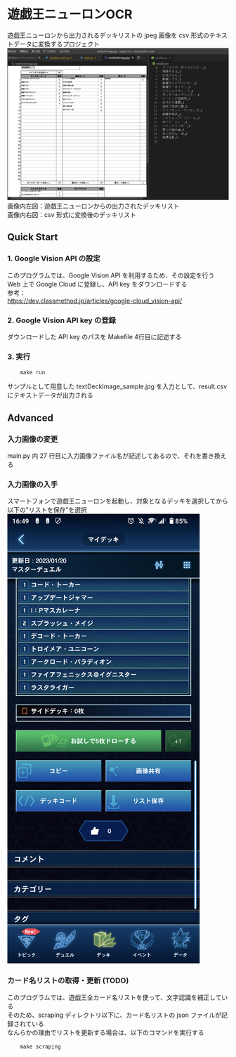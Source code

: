 # 遊戯王ニューロンOCR
遊戯王ニューロンから出力されるデッキリストの jpeg 画像を csv 形式のテキストデータに変換するプロジェクト  
![sample1](_pic/sample_output.jpg)
画像内左図：遊戯王ニューロンからの出力されたデッキリスト  
画像内右図：csv 形式に変換後のデッキリスト  

## Quick Start
### 1. Google Vision API の設定
このプログラムでは、Google Vision API を利用するため、その設定を行う  
Web 上で Google Cloud に登録し、API key をダウンロードする  
参考：  
https://dev.classmethod.jp/articles/google-cloud_vision-api/

### 2. Google Vision API key の登録  
ダウンロードした API key のパスを Makefile 4行目に記述する

### 3. 実行
```shell
    make run
```
サンプルとして用意した textDeckImage_sample.jpg を入力として、result.csv にテキストデータが出力される

## Advanced
### 入力画像の変更
main.py 内 27 行目に入力画像ファイル名が記述してあるので、それを書き換える  
### 入力画像の入手
スマートフォンで遊戯王ニューロンを起動し、対象となるデッキを選択してから以下の"リストを保存"を選択  
![sample2](_pic/sample_neuron.jpg)

### カード名リストの取得・更新 (TODO)
このプログラムでは、遊戯王全カード名リストを使って、文字認識を補正している  
そのため、scraping ディレクトリ以下に、カード名リストの json ファイルが記録されている  
なんらかの理由でリストを更新する場合は、以下のコマンドを実行する  
```shell
    make scraping
```
